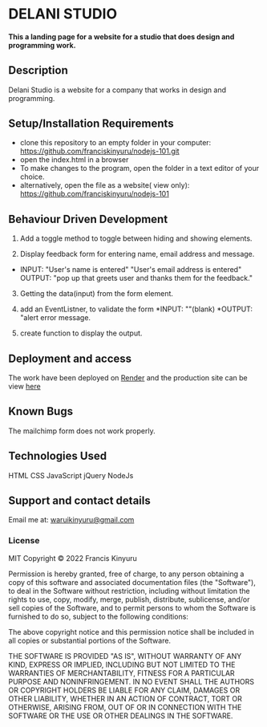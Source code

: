 # DELANI STUDIO

#### This a landing page for a website for a studio that does design and programming work.

## Description

Delani Studio is a website for a company that works in design and programming.

## Setup/Installation Requirements

- clone this repository to an empty folder in your computer: https://github.com/franciskinyuru/nodejs-101.git
- open the index.html in a browser
- To make changes to the program, open the folder in a text editor of your choice.
- alternatively, open the file as a website( view only): https://github.com/franciskinyuru/nodejs-101

## Behaviour Driven Development
1. Add a toggle method to toggle between hiding and showing elements.
 
2. Display feedback form for entering name, email address and message.

- INPUT: "User's name is entered"
          "User's email address is entered"
  OUTPUT: "pop up that greets user and thanks them for the feedback."

3. Getting the data(input) from the form element.

4. add an EventListner, to validate the form
   *INPUT: ""(blank)
   *OUTPUT: "alert error message.


5. create function to display the output.

## Deployment and access 

The work have been deployed on [Render](https://render.com/) and the production site can be view [here](https://francisd.onrender.com/)

## Known Bugs

The mailchimp form does not work properly.

## Technologies Used

HTML
CSS
JavaScript
jQuery
NodeJs

## Support and contact details

Email me at: waruikinyuru@gmail.com

### License

MIT Copyright &copy; 2022 Francis Kinyuru

Permission is hereby granted, free of charge, to any person obtaining a copy of this software and associated documentation files (the "Software"), to deal in the Software without restriction, including without limitation the rights to use, copy, modify, merge, publish, distribute, sublicense, and/or sell copies of the Software, and to permit persons to whom the Software is furnished to do so, subject to the following conditions:

The above copyright notice and this permission notice shall be included in all copies or substantial portions of the Software.

THE SOFTWARE IS PROVIDED "AS IS", WITHOUT WARRANTY OF ANY KIND, EXPRESS OR IMPLIED, INCLUDING BUT NOT LIMITED TO THE WARRANTIES OF MERCHANTABILITY, FITNESS FOR A PARTICULAR PURPOSE AND NONINFRINGEMENT. IN NO EVENT SHALL THE AUTHORS OR COPYRIGHT HOLDERS BE LIABLE FOR ANY CLAIM, DAMAGES OR OTHER LIABILITY, WHETHER IN AN ACTION OF CONTRACT, TORT OR OTHERWISE, ARISING FROM, OUT OF OR IN CONNECTION WITH THE SOFTWARE OR THE USE OR OTHER DEALINGS IN THE SOFTWARE.

